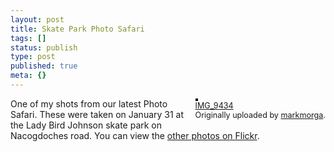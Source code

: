 ```yaml
---
layout: post
title: Skate Park Photo Safari
tags: []
status: publish
type: post
published: true
meta: {}
---
```

<div style="float: right; margin-left: 10px; margin-bottom: 10px;">
 <a href="http://www.flickr.com/photos/markmorga/378993979/" title="photo sharing"><img src="http://farm1.static.flickr.com/174/378993979_5868e1b700_m.jpg" alt="" style="border: solid 2px #000000;" /></a>
 <br />
 <span style="font-size: 0.9em; margin-top: 0px;">
  <a href="http://www.flickr.com/photos/markmorga/378993979/">IMG_9434</a>
  <br />
  Originally uploaded by <a href="http://www.flickr.com/people/markmorga/">markmorga</a>.
 </span>
</div>
One of my shots from our latest Photo Safari.  These were taken on January 31 at the Lady Bird Johnson skate park on Nacogdoches road.  You can view the <a href="http://www.flickr.com/photos/markmorga/sets/72157594516608664/">other photos on Flickr</a>.
<br clear="all" />
